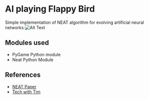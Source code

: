 # AI playing Flappy Bird

Simple implementation of NEAT algorithm for evolving artificial neural networks
![Alt Text](https://github.com/waasnipun/ai_flappy_bird/blob/master/sources/video.gif)

## Modules used
- PyGame Python module
- Neat Python Module

## References
- [NEAT Paper](http://nn.cs.utexas.edu/downloads/papers/stanley.cec02.pdf)
- [Tech with Tim](https://github.com/techwithtim/NEAT-Flappy-Bird)

